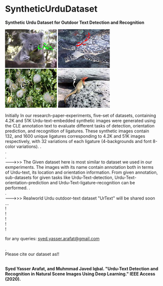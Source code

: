# SyntheticUrduDataset
<b>Synthetic Urdu Dataset for Outdoor Text Detection and Recognition</b>

<p>
  <img src="SampleImages/21408.jpg" width=170>
 <img src="SampleImages/13291.jpg" width=170>
 <img src="SampleImages/38233.jpg" width=170>
<img src="SampleImages/10874.jpg" width=170>

</p>
Initially In our research-paper-experiments, five-set of datasets, containing 4.2K and 51K Urdu-text-embedded synthetic images were generated using the CLE annotation text to evaluate different tasks of detection, orientation prediction, and recognition of ligatures. These synthetic images contain 132, and 1600 unique ligatures corresponding to 4.2K and 51K images respectively, with 32 variations of each ligature (4-backgrounds and font 8-color variations). 
.<br>
.<br>
.<br>
--->>> The Given dataset here is most similar to dataset we used in our exmperiments. The images with its name contain annotation both in terms of Urdu-text, its location and orientation information. From given annotation, sub-datasets for given tasks like Urdu-Text-detection, Urdu-Text-orientation-prediction and Urdu-Text-ligature-recognition can be performed.
.<br>
.<br>
--->>> Realworld Urdu outdoor-text dataset "UrText" will be shared soon ...

<br>
!<br>
!<br>
!<br>
!<br>
!<br>


for any queries: syed.yasser.arafat@gmail.com
<br><br>
.<br>
Please cite our dataset as!!

<br>
<b>
Syed Yasser Arafat, and Muhmmad Javed Iqbal. "Urdu-Text Detection and Recognition in Natural Scene Images Using Deep Learning." IEEE Access (2020).
  </b>
